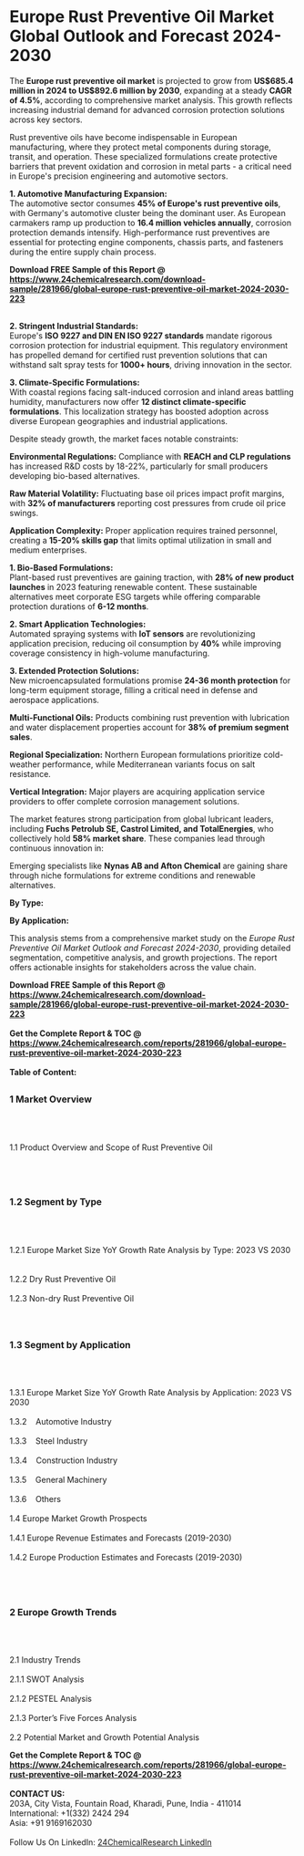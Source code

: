 <h1>Europe Rust Preventive Oil Market Global Outlook and Forecast 2024-2030</h1><p>The <strong>Europe rust preventive oil market</strong> is projected to grow from <strong>US$685.4 million in 2024 to US$892.6 million by 2030</strong>, expanding at a steady <strong>CAGR of 4.5%</strong>, according to comprehensive market analysis. This growth reflects increasing industrial demand for advanced corrosion protection solutions across key sectors.</p><p>Rust preventive oils have become indispensable in European manufacturing, where they protect metal components during storage, transit, and operation. These specialized formulations create protective barriers that prevent oxidation and corrosion in metal parts - a critical need in Europe's precision engineering and automotive sectors.</p><p><strong>1. Automotive Manufacturing Expansion:</strong><br>
The automotive sector consumes <strong>45% of Europe's rust preventive oils</strong>, with Germany's automotive cluster being the dominant user. As European carmakers ramp up production to <strong>16.4 million vehicles annually</strong>, corrosion protection demands intensify. High-performance rust preventives are essential for protecting engine components, chassis parts, and fasteners during the entire supply chain process.</p><div><b>Download FREE Sample of this Report @ 
            <a href="https://www.24chemicalresearch.com/download-sample/281966/global-europe-rust-preventive-oil-market-2024-2030-223">
            https://www.24chemicalresearch.com/download-sample/281966/global-europe-rust-preventive-oil-market-2024-2030-223</a></b></div><br><p><strong>2. Stringent Industrial Standards:</strong><br>
Europe's <strong>ISO 9227 and DIN EN ISO 9227 standards</strong> mandate rigorous corrosion protection for industrial equipment. This regulatory environment has propelled demand for certified rust prevention solutions that can withstand salt spray tests for <strong>1000+ hours</strong>, driving innovation in the sector.</p><p><strong>3. Climate-Specific Formulations:</strong><br>
With coastal regions facing salt-induced corrosion and inland areas battling humidity, manufacturers now offer <strong>12 distinct climate-specific formulations</strong>. This localization strategy has boosted adoption across diverse European geographies and industrial applications.</p><p>Despite steady growth, the market faces notable constraints:</p><p><strong>Environmental Regulations:</strong> Compliance with <strong>REACH and CLP regulations</strong> has increased R&amp;D costs by 18-22%, particularly for small producers developing bio-based alternatives.</p><p><strong>Raw Material Volatility:</strong> Fluctuating base oil prices impact profit margins, with <strong>32% of manufacturers</strong> reporting cost pressures from crude oil price swings.</p><p><strong>Application Complexity:</strong> Proper application requires trained personnel, creating a <strong>15-20% skills gap</strong> that limits optimal utilization in small and medium enterprises.</p><p><strong>1. Bio-Based Formulations:</strong><br>
Plant-based rust preventives are gaining traction, with <strong>28% of new product launches</strong> in 2023 featuring renewable content. These sustainable alternatives meet corporate ESG targets while offering comparable protection durations of <strong>6-12 months</strong>.</p><p><strong>2. Smart Application Technologies:</strong><br>
Automated spraying systems with <strong>IoT sensors</strong> are revolutionizing application precision, reducing oil consumption by <strong>40%</strong> while improving coverage consistency in high-volume manufacturing.</p><p><strong>3. Extended Protection Solutions:</strong><br>
New microencapsulated formulations promise <strong>24-36 month protection</strong> for long-term equipment storage, filling a critical need in defense and aerospace applications.</p><p><strong>Multi-Functional Oils:</strong> Products combining rust prevention with lubrication and water displacement properties account for <strong>38% of premium segment sales</strong>.</p><p><strong>Regional Specialization:</strong> Northern European formulations prioritize cold-weather performance, while Mediterranean variants focus on salt resistance.</p><p><strong>Vertical Integration:</strong> Major players are acquiring application service providers to offer complete corrosion management solutions.</p><p>The market features strong participation from global lubricant leaders, including <strong>Fuchs Petrolub SE, Castrol Limited, and TotalEnergies</strong>, who collectively hold <strong>58% market share</strong>. These companies lead through continuous innovation in:</p><p>Emerging specialists like <strong>Nynas AB and Afton Chemical</strong> are gaining share through niche formulations for extreme conditions and renewable alternatives.</p><p><strong>By Type:</strong></p><p><strong>By Application:</strong></p><p>This analysis stems from a comprehensive market study on the <em>Europe Rust Preventive Oil Market Outlook and Forecast 2024-2030</em>, providing detailed segmentation, competitive analysis, and growth projections. The report offers actionable insights for stakeholders across the value chain.</p><div><b>Download FREE Sample of this Report @ 
            <a href="https://www.24chemicalresearch.com/download-sample/281966/global-europe-rust-preventive-oil-market-2024-2030-223">
            https://www.24chemicalresearch.com/download-sample/281966/global-europe-rust-preventive-oil-market-2024-2030-223</a></b></div><br><div><b>Get the Complete Report & TOC @ 
            <a href="https://www.24chemicalresearch.com/reports/281966/global-europe-rust-preventive-oil-market-2024-2030-223">
            https://www.24chemicalresearch.com/reports/281966/global-europe-rust-preventive-oil-market-2024-2030-223</a></b></div><br>
            <b>Table of Content:</b><p><h2><span style="font-size:16px"><strong>1 Market Overview&nbsp;&nbsp; &nbsp;</strong></span></h2><br />
<br />
<p>1.1 Product Overview and Scope of Rust Preventive Oil&nbsp;</p><br />
<br />
<h2><strong><span style="font-size:16px">1.2 Segment by Type&nbsp;&nbsp; &nbsp;</span></strong></h2><br />
<br />
<p>1.2.1 Europe Market Size YoY Growth Rate Analysis by Type: 2023 VS 2030&nbsp;&nbsp; &nbsp;<br /><br />
1.2.2 Dry Rust Preventive Oil&nbsp;&nbsp; &nbsp;<br /><br />
1.2.3 Non-dry Rust Preventive Oil<br /><br />
<br />
<h2><span style="font-size:16px"><strong>1.3 Segment by Application&nbsp;&nbsp;</strong></span></h2><br />
<br />
<p>1.3.1 Europe Market Size YoY Growth Rate Analysis by Application: 2023 VS 2030&nbsp;&nbsp; &nbsp;<br /><br />
1.3.2&nbsp;&nbsp; &nbsp;Automotive Industry<br /><br />
1.3.3&nbsp;&nbsp; &nbsp;Steel Industry<br /><br />
1.3.4&nbsp;&nbsp; &nbsp;Construction Industry<br /><br />
1.3.5&nbsp;&nbsp; &nbsp;General Machinery<br /><br />
1.3.6&nbsp;&nbsp; &nbsp;Others<br /><br />
1.4 Europe Market Growth Prospects&nbsp;&nbsp; &nbsp;<br /><br />
1.4.1 Europe Revenue Estimates and Forecasts (2019-2030)&nbsp;&nbsp; &nbsp;<br /><br />
1.4.2 Europe Production Estimates and Forecasts (2019-2030)&nbsp;&nbsp;</p><br />
<br />
<h2><span style="font-size:16px"><strong>2 Europe Growth Trends&nbsp;&nbsp; &nbsp;</strong></span></h2><br />
<br />
<p>2.1 Industry Trends&nbsp;&nbsp; &nbsp;<br /><br />
2.1.1 SWOT Analysis&nbsp;&nbsp; &nbsp;<br /><br />
2.1.2 PESTEL Analysis&nbsp;&nbsp; &nbsp;<br /><br />
2.1.3 Porter&rsquo;s Five Forces Analysis&nbsp;&nbsp; &nbsp;<br /><br />
2.2 Potential Market and Growth Potential Analysis&nbsp;&nbsp;</p><div><b>Get the Complete Report & TOC @ 
            <a href="https://www.24chemicalresearch.com/reports/281966/global-europe-rust-preventive-oil-market-2024-2030-223">
            https://www.24chemicalresearch.com/reports/281966/global-europe-rust-preventive-oil-market-2024-2030-223</a></b></div><br><b>CONTACT US:</b><br>
            203A, City Vista, Fountain Road, Kharadi, Pune, India - 411014<br>
            International: +1(332) 2424 294<br>
            Asia: +91 9169162030 <br><br>
            Follow Us On LinkedIn: <a href="https://www.linkedin.com/company/24chemicalresearch/">24ChemicalResearch LinkedIn</a>